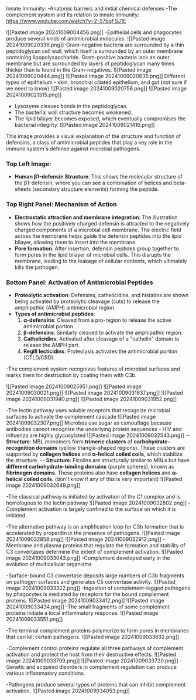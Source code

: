Innate Immunity:
-Anatomic barriers and initial chemical defenses
-The complement system and its relation to innate immunity: https://www.youtube.com/watch?v=2-57bqFSJ1E

![[Pasted image 20241009004456.png]]
-Epithelial cells and phagocytes produce several kinds of antimicrobial molecules.
![[Pasted image 20241009020336.png]]-Gram-negative bacteria are surrounded by a thin peptidoglycan cell wall, which itself is surrounded by an outer membrane containing lipopolysaccharide. Gram-positive bacteria lack an outer membrane but are surrounded by layers of peptidoglycan many times thicker than is found in the Gram-negatives.
![[Pasted image 20241009020444.png]]
![[Pasted image 20241009020636.png]]
Different types of epithelium  - skin, bronchial ciliated epithelium, and gut (not sure if we need to know)
![[Pasted image 20241009020756.png]]
![[Pasted image 20241009021315.png]]
- Lysozyme cleaves bonds in the peptidoglycan.
- The bacterial wall structure becomes weakened.
- The lipid bilayer becomes exposed, which eventually compromises the bacterial integrity.
![[Pasted image 20241009021416.png]]

This image provides a visual explanation of the structure and function of defensins, a class of antimicrobial peptides that play a key role in the immune system's defense against microbial pathogens.
### Top Left Image:

- **Human β1-defensin Structure**: This shows the molecular structure of the β1-defensin, where you can see a combination of helices and beta-sheets (secondary structure elements) forming the peptide.
### Top Right Panel: Mechanism of Action

- **Electrostatic attraction and membrane integration**: The illustration shows how the positively charged defensin is attracted to the negatively charged components of a microbial cell membrane. The electric field across the membrane helps guide the defensin peptides into the lipid bilayer, allowing them to insert into the membrane.
- **Pore formation**: After insertion, defensin peptides group together to form pores in the lipid bilayer of microbial cells. This disrupts the membrane, leading to the leakage of cellular contents, which ultimately kills the pathogen.
### Bottom Panel: Activation of Antimicrobial Peptides

- **Proteolytic activation**: Defensins, cathelicidins, and histatins are shown being activated by proteolytic cleavage (cuts) to release the amphipathic (AMPH) antimicrobial region.
- **Types of antimicrobial peptides**:
    1. **α-defensins**: Cleaved from a pro-region to release the active antimicrobial portion.
    2. **β-defensins**: Similarly cleaved to activate the amphipathic region.
    3. **Cathelicidins**: Activated after cleavage of a "cathelin" domain to release the AMPH part.
    4. **RegIII lecticidins**: Proteolysis activates the antimicrobial portion (CTLD/CRD).

-The complement system recognizes features of microbial surfaces and marks them for destruction by coating them with C3b. 

![[Pasted image 20241009025951.png]]
![[Pasted image 20241009030021.png]]
![[Pasted image 20241009031837.png]]
![[Pasted image 20241009031940.png]]
![[Pasted image 20241009031952.png]]

-The lectin pathway uses soluble receptors that recognize microbial surfaces to activate the complement cascade 
![[Pasted image 20241009032307.png]]
Microbes	use sugar	as	camouflage	because antibodies cannot recognize the underlying protein sequences
	- HIV and influenza are highly glycosylated
![[Pasted image 20241009032543.png]]
-- **Structure**: MBL monomers form **trimeric clusters** of **carbohydrate-recognition domains** (yellow triangle-shaped regions). These clusters are supported by **collagen helices** and **α-helical coiled coils**, which stabilize the structure.
-- **Structure**: Ficolins are structurally similar to MBLs but have **different carbohydrate-binding domains** (purple spheres), known as **fibrinogen domains**. These proteins also have **collagen helices** and **α-helical coiled coils**. (don't know if any of this is very important)
![[Pasted image 20241009032649.png]]

-The classical pathway is initiated by activation of the C1 complex and is homologous to the lectin pathway
![[Pasted image 20241009032802.png]]
-Complement activation is largely confined to the surface on which it is initiated. 

-The alternative pathway is an amplification loop for C3b formation that is accelerated by properdin in the presence of pathogens. 
![[Pasted image 20241009032858.png]]
![[Pasted image 20241009032912.png]]
-Membrane and plasma proteins that regulate the formation and stability of C3 convertases determine the extent of complement activation.
![[Pasted image 20241009033043.png]]
-Complement developed early in the evolution of multicellular organisms

-Surface-bound C3 convertase deposits large numbers of C3b fragments on pathogen surfaces and generates C5 convertase activity. 
![[Pasted image 20241009033322.png]]
-Ingestion of complement-tagged pathogens by phagocytes is mediated by receptors for the bound complement proteins.
![[Pasted image 20241009033412.png]]
![[Pasted image 20241009033434.png]]
-The small fragments of some complement proteins initiate a local inflammatory response. 
![[Pasted image 20241009033551.png]]

-The terminal complement proteins polymerize to form pores in membranes that can kill certain pathogens.
![[Pasted image 20241009033632.png]]

-Complement control proteins regulate all three pathways of complement activation and protect the host from their destructive effects.
![[Pasted image 20241009033709.png]]
![[Pasted image 20241009033720.png]]
-Genetic and acquired disorders in complement regulation can produce various inflammatory conditions.

-Pathogens produce several types of proteins that can inhibit complement activation.
![[Pasted image 20241009034053.png]]